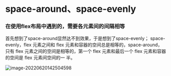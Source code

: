 # space-around、space-evenly

### 在使用flex布局中遇到的，需要各元素间的间隔相等

首先想到了space-around显然达不到效果，于是想到了space-evenly；
 space-evenly，flex 元素之间和 flex 元素和容器的空间总是相等的，space-around，只有 flex 元素之间的空间是相等的，第一个 flex 元素和最后一个 flex 元素和容器的空间是 flex 元素间空间的一 半。

![image-20220620142504598](/Users/xuyanjie/项目/gitRepository/个人/myDocs/docs/image/image-20220620142504598.png)
